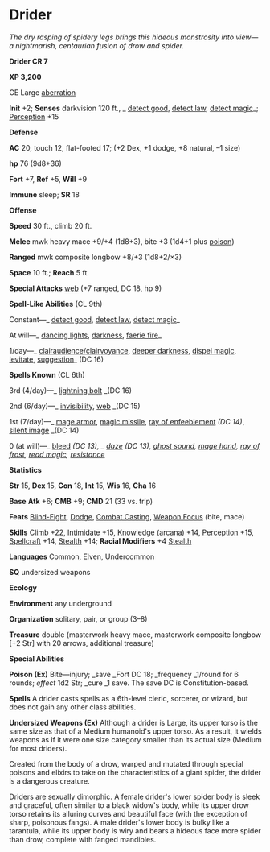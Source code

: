# Drider

_The dry rasping of spidery legs brings this hideous monstrosity into view—a nightmarish, centaurian fusion of drow and spider._

**Drider CR 7**

**XP 3,200**

CE Large [aberration](creatureTypes.md#_aberration)

**Init** +2; **Senses** darkvision 120 ft., _ [detect good](../spells/detectGood.md#_detect-good), [detect law](../spells/detectLaw.md#_detect-law), [detect magic](../spells/detectMagic.md#_detect-magic)_; [Perception](../skills/perception.md#_perception) +15

**Defense**

**AC** 20, touch 12, flat-footed 17; (+2 Dex, +1 dodge, +8 natural, –1 size)

**hp** 76 (9d8+36)

**Fort** +7, **Ref** +5, **Will** +9

**Immune** sleep; **SR** 18

**Offense**

**Speed** 30 ft., climb 20 ft.

**Melee** mwk heavy mace +9/+4 (1d8+3), bite +3 (1d4+1 plus [poison](universalMonsterRules.md#_poison))

**Ranged** mwk composite longbow +8/+3 (1d8+2/×3)

**Space** 10 ft.; **Reach** 5 ft.

**Special Attacks** [web](universalMonsterRules.md#_web) (+7 ranged, DC 18, hp 9)

**Spell-Like Abilities** (CL 9th)

Constant—_ [detect good](../spells/detectGood.md#_detect-good), [detect law](../spells/detectLaw.md#_detect-law), [detect magic](../spells/detectMagic.md#_detect-magic)_

At will—_ [dancing lights](../spells/dancingLights.md#_dancing-lights), [darkness](../spells/darkness.md#_darkness), [faerie fire](../spells/faerieFire.md#_faerie-fire)_

1/day—_ [clairaudience/clairvoyance](../spells/clairaudienceClairvoyance.md#_clairaudience-clairvoyance), [deeper darkness](../spells/deeperDarkness.md#_deeper-darkness), [dispel magic](../spells/dispelMagic.md#_dispel-magic), [levitate](../spells/levitate.md#_levitate), [suggestion](../spells/suggestion.md#_suggestion)_ (DC 16)

**Spells Known** (CL 6th)

3rd (4/day)—_ [lightning bolt](../spells/lightningBolt.md#_lightning-bolt) _(DC 16)

2nd (6/day)—_ [invisibility](../spells/invisibility.md#_invisibility), [web](../spells/web.md#_web) _(DC 15)

1st (7/day)—_ [mage armor](../spells/mageArmor.md#_mage-armor), [magic missile](../spells/magicMissile.md#_magic-missile), [ray of enfeeblement](../spells/rayOfEnfeeblement.md#_ray-of-enfeeblement) _(DC 14)_, [silent image](../spells/silentImage.md#_silent-image) _(DC 14)

0 (at will)—_ [bleed](../spells/bleed.md#_bleed) _(DC 13), _ [daze](../spells/daze.md#_daze) _(DC 13)_, [ghost sound](../spells/ghostSound.md#_ghost-sound), [mage hand](../spells/mageHand.md#_mage-hand), [ray of frost](../spells/rayOfFrost.md#_ray-of-frost), [read magic](../spells/readMagic.md#_read-magic), [resistance](../spells/resistance.md#_resistance)_

**Statistics**

**Str** 15, **Dex** 15, **Con** 18, **Int** 15, **Wis** 16, **Cha** 16

**Base**  **Atk** +6; **CMB** +9; **CMD** 21 (33 vs. trip)

**Feats** [Blind-Fight](../feats.md#_blind-fight), [Dodge](../feats.md#_dodge), [Combat Casting](../feats.md#_combat-casting), [Weapon Focus](../feats.md#_weapon-focus) (bite, mace)

**Skills** [Climb](../skills/climb.md#_climb) +22, [Intimidate](../skills/intimidate.md#_intimidate) +15, [Knowledge](../skills/knowledge.md#_knowledge) (arcana) +14, [Perception](../skills/perception.md#_perception) +15, [Spellcraft](../skills/spellcraft.md#_spellcraft) +14, [Stealth](../skills/stealth.md#_stealth) +14; **Racial Modifiers** +4 [Stealth](../skills/stealth.md#_stealth)

**Languages** Common, Elven, Undercommon

**SQ** undersized weapons

**Ecology**

**Environment** any underground

**Organization** solitary, pair, or group (3–8)

**Treasure** double (masterwork heavy mace, masterwork composite longbow [+2 Str] with 20 arrows, additional treasure)

**Special Abilities**

**Poison (Ex)** Bite—injury; _save _Fort DC 18; _frequency _1/round for 6 rounds; _effect_ 1d2 Str; _cure _1 save. The save DC is Constitution-based.

**Spells** A drider casts spells as a 6th-level cleric, sorcerer, or wizard, but does not gain any other class abilities.

**Undersized Weapons (Ex)** Although a drider is Large, its upper torso is the same size as that of a Medium humanoid's upper torso. As a result, it wields weapons as if it were one size category smaller than its actual size (Medium for most driders).

Created from the body of a drow, warped and mutated through special poisons and elixirs to take on the characteristics of a giant spider, the drider is a dangerous creature.

Driders are sexually dimorphic. A female drider's lower spider body is sleek and graceful, often similar to a black widow's body, while its upper drow torso retains its alluring curves and beautiful face (with the exception of sharp, poisonous fangs). A male drider's lower body is bulky like a tarantula, while its upper body is wiry and bears a hideous face more spider than drow, complete with fanged mandibles.

